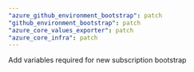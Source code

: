 ```yaml
---
"azure_github_environment_bootstrap": patch
"github_environment_bootstrap": patch
"azure_core_values_exporter": patch
"azure_core_infra": patch
---
```


Add variables required for new subscription bootstrap
